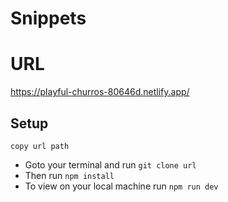 # Snippets
# URL
https://playful-churros-80646d.netlify.app/

## Setup 
`copy url path`
* Goto your terminal and run
`git clone url`
* Then run 
`npm install` 
* To view on your local machine run
`npm run dev`
